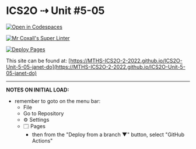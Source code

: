# ICS2O ⇢ Unit #5-05

[![Open in Codespaces](https://classroom.github.com/assets/launch-codespace-7f7980b617ed060a017424585567c406b6ee15c891e84e1186181d67ecf80aa0.svg)](https://classroom.github.com/open-in-codespaces?assignment_repo_id=11100411)

[![Mr Coxall's Super Linter](https://github.com/MTHS-ICS2O-2-2022/ICS2O-Unit-5-05-janet-do/workflows/Mr%20Coxall's%20Super%20Linter/badge.svg)](https://github.com/MTHS-ICS2O-2-2022/ICS2O-Unit-5-05-janet-do/actions)

[![Deploy Pages](https://github.com/MTHS-ICS2O-2-2022/ICS2O-Unit-5-05-janet-do/workflows/Deploy%20Pages/badge.svg)](https://github.com/MTHS-ICS2O-2-2022/ICS2O-Unit-5-05-janet-do/actions)

This site can be found at: [https://MTHS-ICS2O-2-2022.github.io/ICS2O-Unit-5-05-janet-do](https://MTHS-ICS2O-2-2022.github.io/ICS2O-Unit-5-05-janet-do)

---

**NOTES ON INITIAL LOAD:**
- remember to goto on the menu bar:
  - File
  - Go to Repository
  - ⚙ Settings
  - 🗔 Pages
    - then from the "Deploy from a branch ▼" button, select "GitHub Actions"
